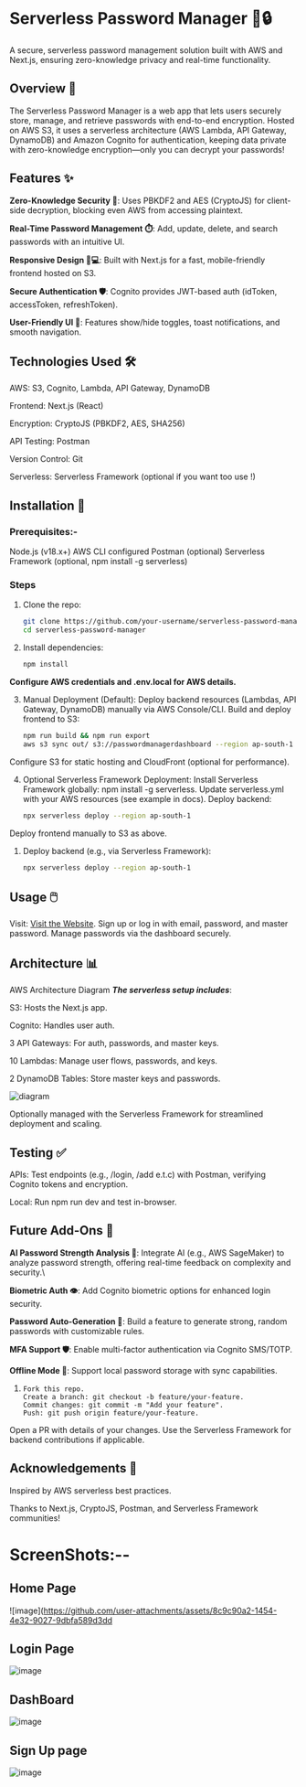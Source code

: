 # Serverless Password Manager 🌟🔒

A secure, serverless password management solution built with AWS and Next.js, ensuring zero-knowledge privacy and real-time functionality.

## Overview 🚀

The Serverless Password Manager is a web app that lets users securely store, manage, and retrieve passwords with end-to-end encryption. Hosted on AWS S3, it uses a serverless architecture (AWS Lambda, API Gateway, DynamoDB) and Amazon Cognito for authentication, keeping data private with zero-knowledge encryption—only you can decrypt your passwords!

## Features ✨

**Zero-Knowledge Security 🔐**: Uses PBKDF2 and AES (CryptoJS) for client-side decryption, blocking even AWS from accessing plaintext.

**Real-Time Password Management ⏱️**: Add, update, delete, and search passwords with an intuitive UI.

**Responsive Design 📱💻**: Built with Next.js for a fast, mobile-friendly frontend hosted on S3.

**Secure Authentication 🛡️**: Cognito provides JWT-based auth (idToken, accessToken, refreshToken).

**User-Friendly UI 🌈**: Features show/hide toggles, toast notifications, and smooth navigation.

## Technologies Used 🛠️

AWS: S3, Cognito, Lambda, API Gateway, DynamoDB

Frontend: Next.js (React)

Encryption: CryptoJS (PBKDF2, AES, SHA256)

API Testing: Postman

Version Control: Git

Serverless: Serverless Framework (optional if you want too use !)

## Installation 🛑

### Prerequisites:-
Node.js (v18.x+)
AWS CLI configured
Postman (optional)
Serverless Framework (optional, npm install -g serverless)


### Steps
1. Clone the repo:
   ```bash
   git clone https://github.com/your-username/serverless-password-manager.git
   cd serverless-password-manager
   
2. Install dependencies:
   ```bash
   npm install
   
**Configure AWS credentials and .env.local for AWS details.**

3. Manual Deployment (Default):
   Deploy backend resources (Lambdas, API Gateway, DynamoDB) manually via AWS Console/CLI.
   Build and deploy frontend to S3:
   ```bash
   npm run build && npm run export
   aws s3 sync out/ s3://passwordmanagerdashboard --region ap-south-1
  Configure S3 for static hosting and CloudFront (optional for performance).

4. Optional Serverless Framework Deployment:
   Install Serverless Framework globally: npm install -g serverless.
   Update serverless.yml with your AWS resources (see example in docs).
   Deploy backend:
   ```bash
   npx serverless deploy --region ap-south-1
   
Deploy frontend manually to S3 as above.

1. Deploy backend (e.g., via Serverless Framework):
   ```bash
   npx serverless deploy --region ap-south-1
   
## Usage 🖱️

Visit: [Visit the Website](https://d1exuwh9hp95jz.cloudfront.net/).
Sign up or log in with email, password, and master password.
Manage passwords via the dashboard securely.

## Architecture 📊

AWS Architecture Diagram
***The serverless setup includes***:

S3: Hosts the Next.js app.

Cognito: Handles user auth.

3 API Gateways: For auth, passwords, and master keys.

10 Lambdas: Manage user flows, passwords, and keys.

2 DynamoDB Tables: Store master keys and passwords.

![diagram](https://github.com/user-attachments/assets/98590f0e-bc14-4fa2-8ebb-92617ffad813)

Optionally managed with the Serverless Framework for streamlined deployment and scaling.

## Testing ✅
APIs: Test endpoints (e.g., /login, /add e.t.c) with Postman, verifying Cognito tokens and encryption.

Local: Run npm run dev and test in-browser.

## Future Add-Ons 🤖

**AI Password Strength Analysis 🧠**: Integrate AI (e.g., AWS SageMaker) to analyze password strength, offering real-time feedback on complexity and security.\

**Biometric Auth 👁️**: Add Cognito biometric options for enhanced login security.

**Password Auto-Generation 🔑**: Build a feature to generate strong, random passwords with customizable rules.

**MFA Support 🛡️**: Enable multi-factor authentication via Cognito SMS/TOTP.

**Offline Mode 📴**: Support local password storage with sync capabilities.

1. ```Contributing 🙌
   Fork this repo.
   Create a branch: git checkout -b feature/your-feature.
   Commit changes: git commit -m "Add your feature".
   Push: git push origin feature/your-feature.
   
Open a PR with details of your changes. Use the Serverless Framework for backend contributions if applicable.

## Acknowledgements 🙏

Inspired by AWS serverless best practices.

Thanks to Next.js, CryptoJS, Postman, and Serverless Framework communities!

# ScreenShots:--

## Home Page

![image](https://github.com/user-attachments/assets/8c9c90a2-1454-4e32-9027-9dbfa589d3dd

## Login Page

![image](https://github.com/user-attachments/assets/1fe93fed-c712-488b-bcd0-c1f36174612f)

## DashBoard

![image](https://github.com/user-attachments/assets/a24e4c4a-3ecc-411c-807b-a14a338b121a)

## Sign Up page

![image](https://github.com/user-attachments/assets/f79b4762-7dd2-46a6-80d7-70269fafbb9b)





